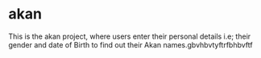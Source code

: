 # akan
This is the akan project, where users enter their personal details  i.e;  their gender and date of Birth to find out their Akan names.gbvhbvtyftrfbhbvftf
